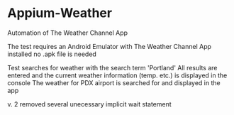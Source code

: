 # Appium-Weather
Automation of The Weather Channel App

The test requires an Android Emulator with The Weather Channel App installed
no .apk file is needed

Test searches for weather with the search term 'Portland'
All results are entered and the current weather information (temp. etc.) is displayed in the console
The weather for PDX airport is searched for and displayed in the app

v. 2 removed several unecessary implicit wait statement
